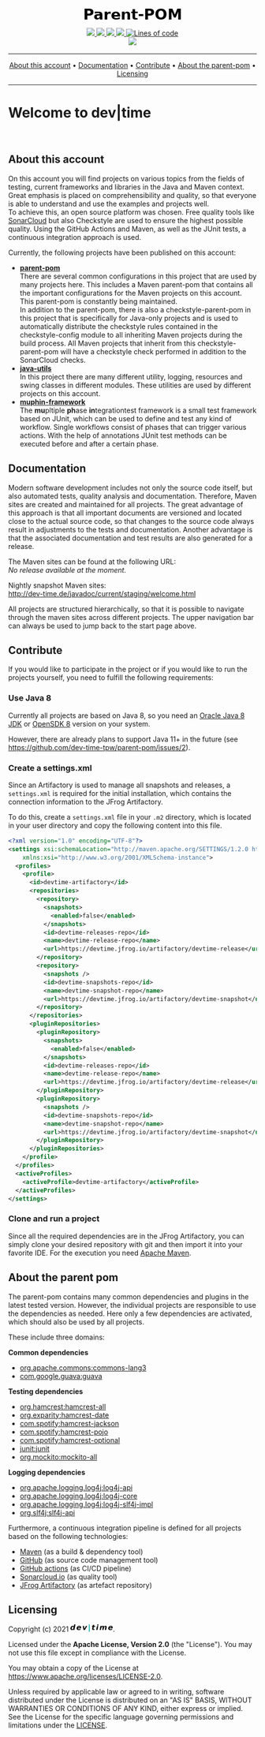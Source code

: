 <p align="center">
  <img src="https://raw.githubusercontent.com/dev-time-tpw/parent-pom/main/images/Parent-POM.png" />
</p>

<p align="center">
<a href="https://github.com/dev-time-tpw/parent-pom/actions/workflows/build-job.yml" title="Build Job">
  <img src="https://img.shields.io/github/workflow/status/dev-time-tpw/parent-pom/Run%20snapshot%20build-job?logo=GitHub&style=plastic" />
</a>
<a href="https://github.com/dev-time-tpw/parent-pom/actions/workflows/quality-job.yml" title="Quality Job">
  <img src="https://img.shields.io/github/workflow/status/dev-time-tpw/parent-pom/Run%20quality%20build-job?label=nightly-build&logo=GitHub&style=plastic" />
</a>
<a href="https://github.com/dev-time-tpw/parent-pom/blob/main/LICENSE" title="License">
  <img src="https://img.shields.io/github/license/dev-time-tpw/parent-pom?logo=GitHub&style=plastic" />
</a>
<a href="https://github.com/dev-time-tpw/parent-pom" title="Last Commit">
  <img src="https://img.shields.io/github/last-commit/dev-time-tpw/parent-pom?logo=GitHub&style=plastic" />
</a>
<a href="https://github.com/dev-time-tpw/parent-pom" title="Lines of code">
  <img alt="Lines of code" src="https://img.shields.io/tokei/lines/github/dev-time-tpw/parent-pom?logo=GitHub&style=plastic" />
</a>
<br />
<a href="https://sonarcloud.io/dashboard?id=devtime_parent-pom" title="Quality Gate">
  <img src="https://img.shields.io/sonar/quality_gate/devtime_parent-pom?logo=SonarCloud&server=https%3A%2F%2Fsonarcloud.io&style=plastic" />
</a>
</p>

<hr />
<p align="center">
    <a href="#about-this-account">About this account</a> • 
    <a href="#documentation">Documentation</a> • 
    <a href="#contribute">Contribute</a> • 
    <a href="#about-the-parent-pom">About the parent-pom</a> • 
    <a href="#licensing">Licensing</a>
</p>
<hr />

# Welcome to dev|time

&nbsp;

<!-- anker for maven site <a name="about-this-account"></a> -->

## About this account

On this account you will find projects on various topics from the fields of testing, current frameworks and libraries 
in the Java and Maven context. Great emphasis is placed on comprehensibility and quality, so that everyone is able to 
understand and use the examples and projects well.<br />
To achieve this, an open source platform was chosen. Free quality tools like [SonarCloud](https://sonarcloud.io/) but also 
Checkstyle are used to ensure the highest possible quality. Using the GitHub Actions and Maven, as well as the JUnit 
tests, a continuous integration approach is used.

Currently, the following projects have been published on this account:

* **<a href="https://github.com/dev-time-tpw/parent-pom">parent-pom</a>**<br />
There are several common configurations in this project that are used by many projects here. This includes a Maven 
parent-pom that contains all the important configurations for the Maven projects on this account. This parent-pom is 
constantly being maintained.<br />
In addition to the parent-pom, there is also a checkstyle-parent-pom in this project that is specifically for Java-only 
projects and is used to automatically distribute the checkstyle rules contained in the checkstyle-config module to all 
inheriting Maven projects during the build process. All Maven projects that inherit from this checkstyle-parent-pom will 
have a checkstyle check performed in addition to the SonarCloud checks.
* **<a href="https://github.com/dev-time-tpw/java-utils">java-utils</a>**<br />
In this project there are many different utility, logging, resources and swing classes in different modules. These 
utilities are used by different projects on this account.
* **<a href="https://github.com/dev-time-tpw/muphin-framework">muphin-framework</a>**<br />
The **mu**pltiple **ph**ase **in**tegrationtest framework is a small test framework based on JUnit, which can be used 
to define and test any kind of workflow. Single workflows consist of phases that can trigger various actions. With the 
help of annotations JUnit test methods can be executed before and after a certain phase.

<!-- anker for maven site <a name="documentation"></a> -->

## Documentation

Modern software development includes not only the source code itself, but also automated tests, quality analysis and 
documentation. Therefore, Maven sites are created and maintained for all projects. The great advantage of this approach 
is that all important documents are versioned and located close to the actual source code, so that changes to the 
source code always result in adjustments to the tests and documentation.
Another advantage is that the associated documentation and test results are also generated for a release.

The Maven sites can be found at the following URL: <br />
<i>No release available at the moment.</i>
<!-- <a href="http://dev-time.de/javadoc/{version}/welcome.html">http://dev-time.de/javadoc/{version}/welcome.html</a> -->
<p />
Nightly snapshot Maven sites:<br />
<a href="http://dev-time.de/javadoc/current/staging/welcome.html">http://dev-time.de/javadoc/current/staging/welcome.html</a>

All projects are structured hierarchically, so that it is possible to navigate through the maven sites across different 
projects. The upper navigation bar can always be used to jump back to the start page above.

<!-- anker for maven site <a name="contribute"></a> -->

## Contribute

If you would like to participate in the project or if you would like to run the projects yourself, you need to fulfill the following requirements:

### Use Java 8

Currently all projects are based on Java 8, so you need an <a href="https://www.oracle.com/java/technologies/javase/javase8u211-later-archive-downloads.html">Oracle Java 8 JDK</a> or <a href="https://openjdk.java.net/projects/jdk8/">OpenSDK 8</a> version on your system.

However, there are already plans to support Java 11+ in the future (see https://github.com/dev-time-tpw/parent-pom/issues/2).

### Create a settings.xml

Since an Artifactory is used to manage all snapshots and releases, a `settings.xml` is required for the initial installation, which contains the connection information to the JFrog Artifactory.

To do this, create a `settings.xml` file in your `.m2` directory, which is located in your user directory and copy the following content into this file.

```xml
<?xml version="1.0" encoding="UTF-8"?>
<settings xsi:schemaLocation="http://maven.apache.org/SETTINGS/1.2.0 http://maven.apache.org/xsd/settings-1.2.0.xsd" xmlns="http://maven.apache.org/SETTINGS/1.2.0"
    xmlns:xsi="http://www.w3.org/2001/XMLSchema-instance">
  <profiles>
    <profile>
      <id>devtime-artifactory</id>
      <repositories>
        <repository>
          <snapshots>
            <enabled>false</enabled>
          </snapshots>
          <id>devtime-releases-repo</id>
          <name>devtime-release-repo</name>
          <url>https://devtime.jfrog.io/artifactory/devtime-release</url>
        </repository>
        <repository>
          <snapshots />
          <id>devtime-snapshots-repo</id>
          <name>devtime-snapshot-repo</name>
          <url>https://devtime.jfrog.io/artifactory/devtime-snapshot</url>
        </repository>
      </repositories>
      <pluginRepositories>
        <pluginRepository>
          <snapshots>
            <enabled>false</enabled>
          </snapshots>
          <id>devtime-releases-repo</id>
          <name>devtime-release-repo</name>
          <url>https://devtime.jfrog.io/artifactory/devtime-release</url>
        </pluginRepository>
        <pluginRepository>
          <snapshots />
          <id>devtime-snapshots-repo</id>
          <name>devtime-snapshot-repo</name>
          <url>https://devtime.jfrog.io/artifactory/devtime-snapshot</url>
        </pluginRepository>
      </pluginRepositories>
    </profile>
  </profiles>
  <activeProfiles>
    <activeProfile>devtime-artifactory</activeProfile>
  </activeProfiles>
</settings>
```

### Clone and run a project

Since all the required dependencies are in the JFrog Artifactory, you can simply clone your desired repository with git and then import it into your favorite IDE. For the execution you need <a href="https://maven.apache.org/download.cgi">Apache Maven</a>.

<!-- anker for maven site <a name="about-the-parent-pom"></a> -->

## About the parent pom

The parent-pom contains many common dependencies and plugins in the latest tested version. However, the individual 
projects are responsible to use the dependencies as needed. Here only a few dependencies are activated, which should 
also be used by all projects.

These include three domains:

**Common dependencies**

* <a href="https://commons.apache.org/proper/commons-lang/">org.apache.commons:commons-lang3</a>
* <a href="https://github.com/google/guava">com.google.guava:guava</a>

**Testing dependencies**

* <a href="http://hamcrest.org/JavaHamcrest/distributables">org.hamcrest:hamcrest-all</a>
* <a href="https://github.com/eXparity/hamcrest-date">org.exparity:hamcrest-date</a>
* <a href="https://github.com/spotify/java-hamcrest">com.spotify:hamcrest-jackson</a>
* <a href="https://github.com/spotify/java-hamcrest">com.spotify:hamcrest-pojo</a>
* <a href="https://github.com/spotify/java-hamcrest">com.spotify:hamcrest-optional</a>
* <a href="https://junit.org/junit4/">junit:junit</a>
* <a href="https://site.mockito.org/">org.mockito:mockito-all</a>

**Logging dependencies**

* <a href="https://logging.apache.org/log4j/2.x/">org.apache.logging.log4j:log4j-api</a>
* <a href="https://logging.apache.org/log4j/2.x/">org.apache.logging.log4j:log4j-core</a>
* <a href="https://logging.apache.org/log4j/2.x/">org.apache.logging.log4j:log4j-slf4j-impl</a>
* <a href="http://www.slf4j.org/">org.slf4j:slf4j-api</a>

Furthermore, a continuous integration pipeline is defined for all projects based on the following technologies:

* <a href="https://maven.apache.org/">Maven</a> (as a build & dependency tool)
* <a href="https://github.com/dev-time-tpw">GitHub</a> (as source code management tool)
* <a href="https://docs.github.com/en/free-pro-team@latest/actions">GitHub actions</a> (as CI/CD pipeline)
* <a href="https://sonarcloud.io/organizations/devtime/projects">Sonarcloud.io</a> (as quality tool)
* <a href="https://devtime.jfrog.io/ui/packages">JFrog Artifactory</a> (as artefact repository)

<!-- anker for maven site <a name="licensing"></a> -->

## Licensing

Copyright (c) 2021 <img src="https://raw.githubusercontent.com/dev-time-tpw/parent-pom/main/images/dev-time-86x15.png" />.

Licensed under the **Apache License, Version 2.0** (the "License"). You may not use this file except in compliance with 
the License.

You may obtain a copy of the License at https://www.apache.org/licenses/LICENSE-2.0.

Unless required by applicable law or agreed to in writing, software distributed under the License is distributed on an 
"AS IS" BASIS, WITHOUT WARRANTIES OR CONDITIONS OF ANY KIND, either express or implied. See the License for the specific 
language governing permissions and limitations under the <a href="https://raw.githubusercontent.com/dev-time-tpw/parent-pom/main/LICENSE">LICENSE</a>.

